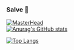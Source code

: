 ### Salve 👋

<!--
**Shyaldir/Shyaldir** is a ✨ _special_ ✨ repository because its `README.md` (this file) appears on your GitHub profile.

Here are some ideas to get you started:

- 🔭 I’m currently working on ...
- 🌱 I’m currently learning ...
- 👯 I’m looking to collaborate on ...
- 🤔 I’m looking for help with ...
- 💬 Ask me about ...
- 📫 How to reach me: ...
- 😄 Pronouns: ...
- ⚡ Fun fact: ...
-->

[![MasterHead](https://64.media.tumblr.com/300ab345cc81a2124f1efd4a41cd39bc/5864b7c9177d9189-92/s640x960/5c314c490c9c8b43f4f48677b40c395ab2fec19c.gif)](https://github.com/Shyaldir)
<br>
[![Anurag's GitHub stats](https://github-readme-stats.vercel.app/api?username=Shyaldir&theme=dracula&count_private=true&show_icons=true)](https://github.com/anuraghazra/github-readme-stats)

[![Top Langs](https://github-readme-stats.vercel.app/api/top-langs/?username=Shyaldir)](https://github.com/anuraghazra/github-readme-stats)


